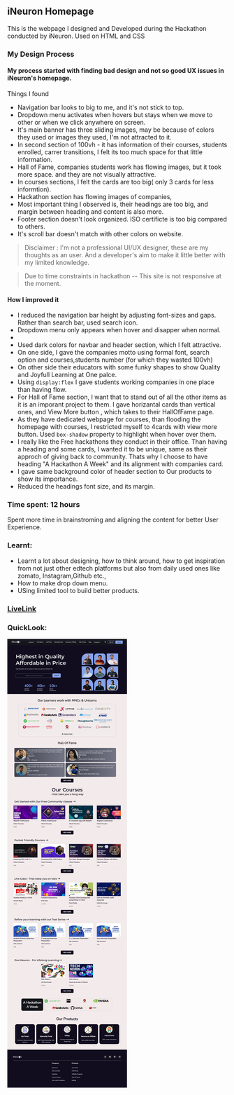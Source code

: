 ## iNeuron Homepage

This is the webpage I designed and Developed during the Hackathon conducted by iNeuron.
Used on HTML and CSS

### My Design Process
#### My process started with finding bad design and not so good UX issues in iNeuron's homepage. 

Things I found
- Navigation bar looks to big to me, and it's not stick to top.
- Dropdown menu activates when hovers but stays when we move to other or when we click anywhere on screen.
- It's main banner has three sliding images, may be because of colors they used or images they used, I'm not attracted to it.
- In second section of 100vh - it has information of their courses, students enrolled, carrer transitions, I felt its too much space for that little information.
- Hall of Fame, companies students work has flowing images, but it took more space. and they are not visually attractive.
- In courses sections, I felt the cards are too big( only 3 cards for less informtion).
- Hackathon section has flowing images of companies, 
- Most important thing I observed is, their headings are too big, and margin between heading and content is also more.
- Footer section doesn't look organized. ISO certificte is too big compared to others.
- It's scroll bar doesn't match with other colors on website.

> Disclaimer : I'm not a professional UI/UX designer, these are my thoughts as an user. And a developer's aim to make it little better with my limited knowledge.

> Due to time constraints in hackathon -- This site is not responsive at the moment.


#### How I improved it
- I reduced the navigation bar height by adjusting font-sizes and gaps. Rather than search bar, used search icon.
- Dropdown menu only appears when hover and disapper when normal.
- 
- Used dark colors for navbar and header section, which I felt attractive.
- On one side, I gave the companies motto using formal font, search option and courses,students number (for which they wasted 100vh)
- On other side their educators with some funky shapes to show Quality and Joyfull Learning at One palce.
- Using `display:flex` I gave students working companies in one place than having flow.
- For Hall of Fame section, I want that to stand out of all the other items as it is an imporant project to them. I gave horizantal cards than vertical ones, and View More button , which takes to their HallOfFame page.
- As they have dedicated webpage for courses, than flooding the homepage with courses, I restricted myself to 4cards with view more button. Used `box-shadow` property to highlight when hover over them.
- I really like the Free hackathons they conduct in their office. Than having a heading and some cards, I wanted it to be unique, same as their approch of giving back to community. Thats why I choose to have heading "A Hackathon A Week" and its alignment with companies card.
- I gave same background color of header section to Our products to show its importance.
- Reduced the headings font size, and its margin.


### Time spent: 12 hours
Spent more time in brainstroming and aligning the content for better User Experience.
### Learnt:
 - Learnt a lot about designing, how to think around, how to get inspiration from not just other edtech platforms but also from daily used ones like zomato, Instagram,Github etc.,
 - How to make drop down menu.
 - USing limited tool to build better products.

### [LiveLink](https://ineuron-homepage-vivekn.netlify.app/)

 ### QuickLook:
 ![img](./quicklook.png)


